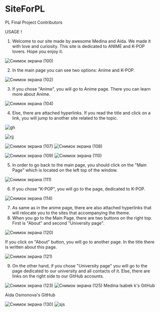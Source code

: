 # SiteForPL
PL Final Project 
Contributors

USAGE !


1.  Welcome to our site made by awesome Medina and Aida. We made it with love and curiosity. 
This site is dedicated to ANIME and K-POP lovers. Hope you enjoy it.

![Снимок экрана (100)](https://user-images.githubusercontent.com/73512902/102732178-32065b00-4364-11eb-9337-4d6bac9d239d.png)


2. In the main page you can see two options: Anime and K-POP.

![Снимок экрана (102)](https://user-images.githubusercontent.com/73512902/102732338-a5a86800-4364-11eb-82b3-9ae02a05560b.png)


3. If you chose "Anime", you will go to Anime page. There you can learn more about Anime.

![Снимок экрана (104)](https://user-images.githubusercontent.com/73512902/102732509-1ea7bf80-4365-11eb-8b3b-8b7cb500b824.png)


4. Else, there are attached hyperlinks. If you read the title and click on a link, you will jump to another site related to the topic.

![gh](https://user-images.githubusercontent.com/73512902/102732899-0dab7e00-4366-11eb-9ab5-9dd9cfb4897d.png)

![rjj](https://user-images.githubusercontent.com/73512902/102732917-18661300-4366-11eb-9155-5f6e8b5e5b97.png)

![Снимок экрана (107)](https://user-images.githubusercontent.com/73512902/102732930-21ef7b00-4366-11eb-90f2-9e8e49bb90e5.png) ![Снимок экрана (108)](https://user-images.githubusercontent.com/73512902/102732931-22881180-4366-11eb-839b-565a03439161.png)

![Снимок экрана (109)](https://user-images.githubusercontent.com/73512902/102732938-26b42f00-4366-11eb-9366-ee941c32b8d0.png) ![Снимок экрана (110)](https://user-images.githubusercontent.com/73512902/102732947-2caa1000-4366-11eb-9593-8986372d62f8.png)


5. In order to go back to the main page, you should click on the "Main Page" which is located on the left top of the window.

![Снимок экрана (111)](https://user-images.githubusercontent.com/73512902/102733183-cd98cb00-4366-11eb-80b1-92485034848d.png)


6. If you chose "K-POP", you will go to the page, dedicated to K-POP.

![Снимок экрана (114)](https://user-images.githubusercontent.com/73512902/102733379-60396a00-4367-11eb-88c6-2e7fb93ca034.png)


7. As same as in the anime page, there are also attached hyperlinks that will relocate you to the sites that accompanying the theme.
8. When you go to the Main Page, there are two buttons on the right top. First is "About" and second "University page".

![Снимок экрана (120)](https://user-images.githubusercontent.com/73512902/102733792-6419bc00-4368-11eb-937b-412eb5d824bc.png)


If you click on "About" button, you will go to another page. In the title there is written about this page.

![Снимок экрана (121)](https://user-images.githubusercontent.com/73512902/102733802-6a0f9d00-4368-11eb-98a8-178feff61399.png)


9. On the other hand, if you chose "University page" you will go to the page dedicated to our university and all contacts of it. Else, there are links on the right side to our GitHub accounts.

![Снимок экрана (123)](https://user-images.githubusercontent.com/73512902/102734243-8eb84480-4369-11eb-8ede-b100e3243c64.png) ![Снимок экрана (125)](https://user-images.githubusercontent.com/73512902/102734477-17cf7b80-436a-11eb-95f6-b307ce3185a1.png)
Medina Isabek k's GitHub


Aida Osmonova's GitHub

![Снимок экрана (130)](https://user-images.githubusercontent.com/73512902/102734480-1aca6c00-436a-11eb-8e23-8cb703e4ed12.png) ![sjs](https://user-images.githubusercontent.com/73512902/102734702-ae03a180-436a-11eb-8478-06b530cec380.png)


